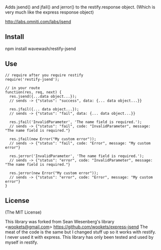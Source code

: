 
Adds jsend() and jfail() and jerror() to the restify.response object.
(Which is very much like the express response object)

http://labs.omniti.com/labs/jsend

## Install

npm install wavewash/restify-jsend

## Use

```
// require after you require restify
require('restify-jsend');

// in your route
function(res, req, next) {
  res.jsend({...data object...});
  // sends -> {"status": "success", data: {... data object...}}

  res.jfail({... data object...});
  // sends -> {"status": "fail", data: {... data object...}}

  res.jfail('InvalidParameter', 'The name field is required.');
  // sends -> {"status": "fail", code: "InvalidParameter", message: "The name field is required."}

  res.jfail(new Error("My custom error"));
  // sends -> {"status": "fail", code: "Error", message: "My custom error"}

  res.jerror('InvalidParameter', 'The name field is required.');
  // sends -> {"status": "error", code: "InvalidParameter", message: "The name field is required."}

  res.jerror(new Error("My custom error"));
  // sends -> {"status": "error", code: "Error", message: "My custom error"}
}
```

## License

(The MIT License)

This library was forked from Sean Wesenberg's library &lt;wookets@gmail.com&gt; 
https://github.com/wookets/express-jsend
The meat of the code is the same but I changed stuff up so it works with restify. I never used it with express. This library has only been tested and used by myself in restify.
